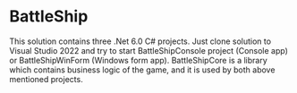 # BattleShip
This solution contains three .Net 6.0 C# projects. Just clone solution to Visual Studio 2022 and try to start BattleShipConsole project (Console app) or BattleShipWinForm (Windows form app). BattleShipCore is a library which contains business logic of the game, and it is used by both above mentioned projects.
